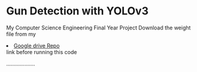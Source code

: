 # Gun Detection with YOLOv3
My Computer Science Engineering Final Year Project
Download the weight file from my <li><a href="https://drive.google.com/file/d/1WjHpBckxkt4DEJCbe8fmly-FZuax5KWw/view?usp=sharing">Google drive Repo</a></li>  link before running this code
<br/>

...................
